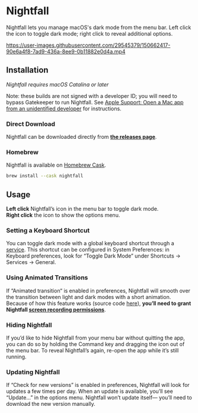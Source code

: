 # Nightfall

Nightfall lets you manage macOS's dark mode from the menu bar. Left click the icon to toggle dark mode; right click to reveal additional options.

https://user-images.githubusercontent.com/29545379/150662417-90e6a4f8-7ad9-436a-8ee9-0b11882e0d4a.mp4

## Installation

_Nightfall requires macOS Catalina or later_

Note: these builds are not signed with a developer ID; you will need to bypass Gatekeeper to run Nightfall. See [Apple Support: Open a Mac app from an unidentified developer](https://support.apple.com/guide/mac-help/open-a-mac-app-from-an-unidentified-developer-mh40616/mac) for instructions.

### Direct Download

Nightfall can be downloaded directly from [**the releases page**](https://github.com/r-thomson/Nightfall/releases).

### Homebrew

Nightfall is available on [Homebrew Cask](https://formulae.brew.sh/cask/nightfall).

```sh
brew install --cask nightfall
```
## Usage

**Left click** Nightfall’s icon in the menu bar to toggle dark mode.  
**Right click** the icon to show the options menu.

### Setting a Keyboard Shortcut

You can toggle dark mode with a global keyboard shortcut through a [service](https://support.apple.com/en-my/guide/mac-help/mchlp1012/mac). This shortcut can be configured in System Preferences: in Keyboard preferences, look for “Toggle Dark Mode” under Shortcuts → Services → General.

### Using Animated Transitions

If “Animated transition“ is enabled in preferences, Nightfall will smooth over the transition between light and dark modes with a short animation. Because of how this feature works (source code [here](Nightfall/ToggleDarkMode.swift)), **you’ll need to grant Nightfall [screen recording permissions](https://support.apple.com/guide/mac-help/control-access-to-screen-recording-on-mac-mchld6aa7d23/mac)**.

### Hiding Nightfall

If you’d like to hide Nightfall from your menu bar without quitting the app, you can do so by holding the Command key and dragging the icon out of the menu bar. To reveal Nightfall’s again, re-open the app while it’s still running.

### Updating Nightfall

If “Check for new versions” is enabled in preferences, Nightfall will look for updates a few times per day. When an update is available, you’ll see “Update…” in the options menu. Nightfall won’t update itself— you’ll need to download the new version manually.
